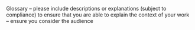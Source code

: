 Glossary – please include descriptions or explanations (subject to compliance) to ensure
that you are able to explain the context of your work – ensure you consider the audience
